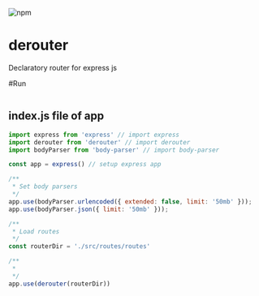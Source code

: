![npm](https://img.shields.io/npm/v/derouter)

# derouter
Declaratory router for express js

#Run
```json

```

## index.js file of app
```javascript
import express from 'express' // import express
import derouter from 'derouter' // import derouter
import bodyParser from 'body-parser' // import body-parser

const app = express() // setup express app

/**
 * Set body parsers
 */
app.use(bodyParser.urlencoded({ extended: false, limit: '50mb' }));
app.use(bodyParser.json({ limit: '50mb' }));

/**
 * Load routes
 */
const routerDir = './src/routes/routes'

/**
 * 
 */
app.use(derouter(routerDir))
```